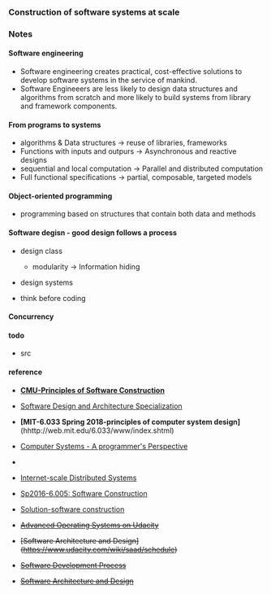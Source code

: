 ### Construction of software systems at scale

### Notes
#### Software engineering
  - Software engineering creates practical, cost-effective solutions to develop software systems
  in the service of mankind.
  - Software Engineeers are less likely to design data structures and algorithms from scratch
  and more likely to build systems from library and framework components.

#### From programs to systems
  - algorithms & Data structures -> reuse of libraries, frameworks
  - Functions with inputs and outpurs -> Asynchronous and reactive designs
  - sequential and local computation -> Parallel and distributed computation
  - Full functional specifications -> partial, composable, targeted models

#### Object-oriented programming
  - programming based on structures that contain both data and methods
  
#### Software degisn - good design follows a process
  * design class
    - modularity -> Information hiding
  * design systems
  
  * think before coding 

#### Concurrency

#### todo
* src

#### reference
* **[CMU-Principles of Software Construction](https://www.cs.cmu.edu/~charlie/courses/17-214/2018-spring/)**
* [Software Design and Architecture Specialization](https://www.coursera.org/specializations/software-design-architecture?siteID=9IqCvd3EEQc-8H1WIaytP2nbUrO9_Kx7hQ&utm_content=10&utm_medium=partners&utm_source=linkshare&utm_campaign=9IqCvd3EEQc)
* **[MIT-6.033 Spring 2018-principles of computer system design]**(hhttp://web.mit.edu/6.033/www/index.shtml)
* [Computer Systems - A programmer's Perspective](http://www.cs.cmu.edu/~213/schedule.html)
*  
* [Internet-scale Distributed Systems](https://www.cs.tufts.edu/comp/117/) 

* [Sp2016-6.005: Software Construction](http://web.mit.edu/6.005/www/sp16/)
* [Solution-software construction](https://github.com/claytonm/6005)
* <del>[Advanced Operating Systems on Udacity](https://www.udacity.com/wiki/ud189)</del>
* <del>[Software Architecture and Design] (https://www.udacity.com/wiki/saad/schedule)</del>
* <del>[Software Development Process](https://www.udacity.com/courses/ud805) </del> 
* <del>[Software Architecture and Design](https://www.udacity.com/wiki/saad/schedule)</del> 
